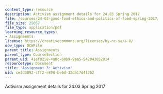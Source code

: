 ```yaml
---
content_type: resource
description: Activism assignment details for 24.03 Spring 2017
file: /courses/24-03-good-food-ethics-and-politics-of-food-spring-2017/ce3d3092cff2e898be6d32da17d4f352_24.03_Assignment_on_Activism.pdf
file_size: 25057
file_type: application/pdf
learning_resource_types:
- Assignments
license: https://creativecommons.org/licenses/by-nc-sa/4.0/
ocw_type: OCWFile
parent_title: Assignments
parent_type: CourseSection
parent_uid: 41ef0258-4a8c-60b9-9aa5-542043852814
resourcetype: Document
title: 'Assignment 3: Activism'
uid: ce3d3092-cff2-e898-be6d-32da17d4f352
---
```

Activism assignment details for 24.03 Spring 2017